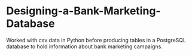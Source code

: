# Designing-a-Bank-Marketing-Database
Worked with csv data in Python before producing tables in a PostgreSQL database to hold information about bank marketing campaigns.
